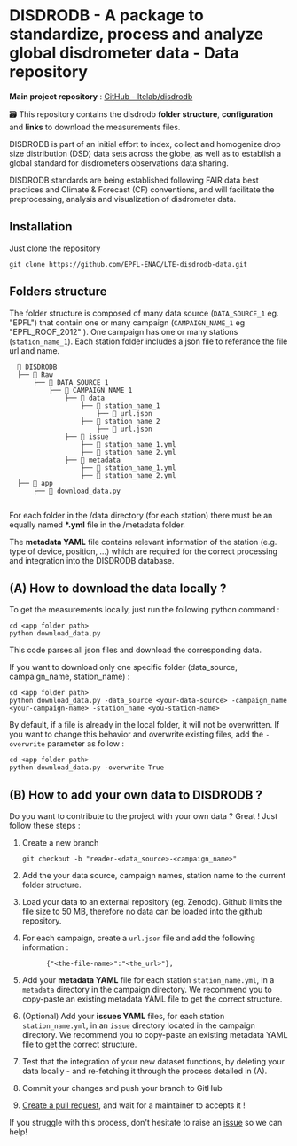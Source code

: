 # DISDRODB - A package to standardize, process and analyze global disdrometer data - Data repository

**Main project repository** : [GitHub - ltelab/disdrodb](https://github.com/ltelab/disdrodb)

:card_file_box: This repository contains the disdrodb **folder structure**, **configuration** and **links** to download the measurements files.

DISDRODB is part of an initial effort to index, collect and homogenize drop size distribution (DSD) data sets across the globe, as well as to establish a global standard for disdrometers observations data sharing.

DISDRODB standards are being established following FAIR data best practices and Climate & Forecast (CF) conventions, and will facilitate the preprocessing, analysis and visualization of disdrometer data.

## Installation

Just clone the repository

```
git clone https://github.com/EPFL-ENAC/LTE-disdrodb-data.git
```

## Folders structure

The folder structure is composed of many data source (`DATA_SOURCE_1` eg. "EPFL") that contain one or many campaign (`CAMPAIGN_NAME_1` eg "EPFL_ROOF_2012" ). One campaign has one or many stations (`station_name_1`). Each station folder includes a json file to referance the file url and name.

```
  📁 DISDRODB
  ├── 📁 Raw
      ├── 📁 DATA_SOURCE_1
          ├── 📁 CAMPAIGN_NAME_1
              ├── 📁 data
                  ├── 📁 station_name_1
                      ├── 📜 url.json
                  ├── 📁 station_name_2
                      ├── 📜 url.json
              ├── 📁 issue
                  ├── 📜 station_name_1.yml
                  ├── 📜 station_name_2.yml
              ├── 📁 metadata
                  ├── 📜 station_name_1.yml
                  ├── 📜 station_name_2.yml
  ├── 📁 app
      ├── 📜 download_data.py
  
```

For each folder in the /data directory (for each station) there must be an equally named **\*.yml** file in the /metadata folder.

The **metadata YAML** file contains relevant information of the station (e.g. type of device, position, …) which are required for the correct processing and integration into the DISDRODB database.

## (A) How to download the data locally ?

To get the measurements locally, just run the following python command :

```
cd <app folder path>
python download_data.py
```

This code parses all json files and download the corresponding data.

If you want to download only one specific folder (data_source, campaign_name, station_name) :

```
cd <app folder path>
python download_data.py -data_source <your-data-source> -campaign_name <your-campaign-name> -station_name <you-station-name>
```

By default, if a file is already in the local folder, it will not be overwritten. If you want to change this behavior and overwrite existing files, add the `-overwrite` parameter as follow :


```
cd <app folder path>
python download_data.py -overwrite True
```


## (B) How to add your own data to DISDRODB ?

Do you want to contribute to the project with your own data ? Great ! Just follow these steps :

1. Create a new branch

   ```
   git checkout -b "reader-<data_source>-<campaign_name>"
   ```

2. Add the your data source, campaign names, station name to the current folder structure.
3. Load your data to an external repository (eg. Zenodo). Github limits the file size to 50 MB, therefore no data can be loaded into the github repository.
4. For each campaign, create a `url.json` file and add the following information :

   ```
         {"<the-file-name>":"<the_url>"},
   ```

5. Add your **metadata YAML** file for each station `station_name.yml`, in a `metadata` directory in the campaign directory. We recommend you to copy-paste an existing metadata YAML file to get the correct structure.

6. (Optional) Add your **issues YAML** files, for each station `station_name.yml`, in an `issue` directory located in the campaign directory. We recommend you to copy-paste an existing metadata YAML file to get the correct structure.

7. Test that the integration of your new dataset functions, by deleting your data locally - and re-fetching it through the process detailed in (A).

8. Commit your changes and push your branch to GitHub

9. [Create a pull request](https://docs.github.com/en/pull-requests/collaborating-with-pull-requests/proposing-changes-to-your-work-with-pull-requests/creating-a-pull-request), and wait for a maintainer to accepts it !

If you struggle with this process, don't hesitate to raise an [issue](https://github.com/EPFL-ENAC/LTE-disdrodb-data/issues/new/choose) so we can help!
